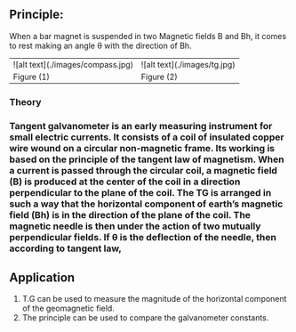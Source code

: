 

## Principle: 
When a bar magnet is suspended in two Magnetic fields B and Bh, it comes to rest making an angle θ with the direction of Bh.

<table>
<tr><td> ![alt text](./images/compass.jpg)
</td>
<td>![alt text](./images/tg.jpg)</td>
</tr>
</tr>
<td> Figure (1)
</td>
<td>Figure (2)</td>
</tr>
</table>

<h3>Theory<h3>

Tangent galvanometer is an early measuring instrument for small electric currents. It consists of a coil of insulated copper wire wound on a circular non-magnetic frame. Its working is based on the principle of the tangent law of magnetism. When a current is passed through the circular coil, a magnetic field (B) is produced at the center of the coil in a direction perpendicular to the plane of the coil. The TG is arranged in such a way that the horizontal component of earth’s magnetic field (Bh) is in the direction of the plane of the coil. The magnetic needle is then under the action of two mutually perpendicular fields. If θ is the deflection of the needle, then according to tangent law,

## Application

 1. T.G can be used to measure the magnitude of the horizontal component of the geomagnetic field.
 2. The principle can be used to compare the galvanometer constants.